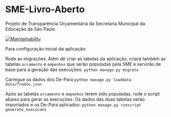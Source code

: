 # SME-Livro-Aberto
Projeto de Transparência Orçamentária da Secretaria Municipal da Educação de São Paulo

[![Maintainability](https://api.codeclimate.com/v1/badges/e03a41104c1e2a928c2e/maintainability)](https://codeclimate.com/github/prefeiturasp/SME-Livro-Aberto/maintainability)

Para configuração inicial da aplicação:

Rode as migrações. Além de criar as tabelas da aplicação, criará também as tabelas `orcamento` e `empenhos` que serão populadas pela SME e servirão de base para a geração das execuções.
`python manage.py migrate`

Carregue os dados dos De-Para
`python manage.py loaddata data/fromto.json`

Após as tabelas `orcamento` e `empenhos` terem sido populadas, rode o script abaixo para gerar as execuções. Os dados das duas tabelas serão importados e os De-Para aplicados:
`python manage.py runscript generate_execucoes`

